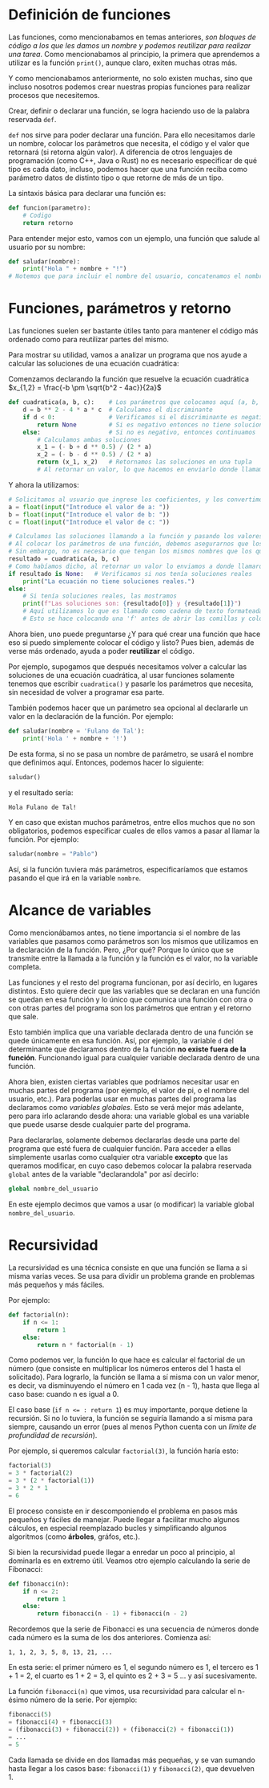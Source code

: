 # Definición de funciones

Las funciones, como mencionabamos en temas anteriores, _son bloques de código a los que les damos un nombre y podemos reutilizar para realizar una tarea_. Como mencionabamos al principio, la primera que aprendemos a utilizar es la función `print()`, aunque claro, exiten muchas otras más. 

Y como mencionabamos anteriormente, no solo existen muchas, sino que incluso nosotros podemos crear nuestras propias funciones para realizar procesos que necesitemos.

Crear, definir o declarar una función, se logra haciendo uso de la palabra reservada `def`.

`def` nos sirve para poder declarar una función. Para ello necesitamos darle un nombre, colocar los parámetros que necesita, el código y el valor que retornará (si retorna algún valor). A diferencia de otros lenguajes de programación (como C++, Java o Rust) no es necesario especificar de qué tipo es cada dato, incluso, podemos hacer que una función reciba como parámetro datos de distinto tipo o que retorne de más de un tipo.

La sintaxis básica para declarar una función es:
```python
def funcion(parametro):
    # Codigo
    return retorno
```
Para entender mejor esto, vamos con un ejemplo, una función que salude al usuario por su nombre:
```python
def saludar(nombre):
    print("Hola " + nombre + "!")
# Notemos que para incluir el nombre del usuario, concatenamos el nombre con el resto de la cadena de texto
```

# Funciones, parámetros y retorno

Las funciones suelen ser bastante útiles tanto para mantener el código más ordenado como para reutilizar partes del mismo. 

Para mostrar su utilidad, vamos a analizar un programa que nos ayude a calcular las soluciones de una ecuación cuadrática:

Comenzamos declarando la función que resuelve la ecuación cuadrática $x_{1,2} = \frac{-b \pm \sqrt{b^2 - 4ac}}{2a}$

```python
def cuadratica(a, b, c):    # Los parámetros que colocamos aquí (a, b, c) serán datos que nos envíen desde donde llamen a la función, siempre que la llamen
    d = b ** 2 - 4 * a * c  # Calculamos el discriminante
    if d < 0:               # Verificamos si el discriminante es negativo
        return None         # Si es negativo entonces no tiene soluciones reales, no podemos seguir
    else:                   # Si no es negativo, entonces continuamos
        # Calculamos ambas soluciones
        x_1 = (- b + d ** 0.5) / (2 * a)
        x_2 = (- b - d ** 0.5) / (2 * a)
        return (x_1, x_2)   # Retornamos las soluciones en una tupla
        # Al retornar un valor, lo que hacemos en enviarlo donde llamamos la función
```

Y ahora la utilizamos:
```python
# Solicitamos al usuario que ingrese los coeficientes, y los convertimos a números decimales
a = float(input("Introduce el valor de a: "))
b = float(input("Introduce el valor de b: "))
c = float(input("Introduce el valor de c: "))

# Calculamos las soluciones llamando a la función y pasando los valores de los parámetros, y guardamos las soluciones en una variable que llamamos 'resultado'
# Al colocar los parámetros de una función, debemos asegurarnos que los coloquemos en el orden correcto
# Sin embargo, no es necesario que tengan los mismos nombres que los que usamos en la función
resultado = cuadratica(a, b, c)
# Como habíamos dicho, al retornar un valor lo enviamos a donde llamaron la función, lo que significa que una vez que llamemos la función, esta nos dará un resultado que almacenaremos en la variable 'resultado'
if resultado is None:   # Verificamos si nos tenía soluciones reales
    print("La ecuación no tiene soluciones reales.")
else:
    # Si tenía soluciones reales, las mostramos
    print(f"Las soluciones son: {resultado[0]} y {resultado[1]}")
    # Aquí utilizamos lo que es llamado como cadena de texto formateada, que sirve para colocar variables dentro de la cadena de texto.
    # Esto se hace colocando una 'f' antes de abrir las comillas y colocando las variables entre llaves {}
```

Ahora bien, uno puede preguntarse ¿Y para qué crear una función que hace eso si puedo simplemente colocar el código y listo? Pues bien, además de verse más ordenado, ayuda a poder **reutilizar** el código.

Por ejemplo, supogamos que después necesitamos volver a calcular las soluciones de una ecuación cuadrática, al usar funciones solamente tenemos que escribir `cuadratica()` y pasarle los parámetros que necesita, sin necesidad de volver a programar esa parte.

También podemos hacer que un parámetro sea opcional al declararle un valor en la declaración de la función. Por ejemplo:
```python
def saludar(nombre = 'Fulano de Tal'):
    print('Hola ' + nombre + '!')
```
De esta forma, si no se pasa un nombre de parámetro, se usará el nombre que definimos aquí. Entonces, podemos hacer lo siguiente:
```python
saludar()
```
y  el resultado sería:
```txt
Hola Fulano de Tal!
```

Y en caso que existan muchos parámetros, entre ellos muchos que no son obligatorios, podemos especificar cuales de ellos vamos a pasar al llamar la función. Por ejemplo:
```python
saludar(nombre = "Pablo")
```
Así, si la función tuviera más parámetros, especificaríamos que estamos pasando el que irá en la variable `nombre`.

# Alcance de variables

Como mencionábamos antes, no tiene importancia si el nombre de las variables que pasamos como parámetros son los mismos que utilizamos en la declaración de la función. Pero, ¿Por qué? Porque lo único que se transmite entre la llamada a la función y la función es el valor, no la variable completa. 

Las funciones y el resto del programa funcionan, por así decirlo, en lugares distintos. Esto quiere decir que las variables que se declaran en una función se quedan en esa función y lo único que comunica una función con otra o con otras partes del programa son los parámetros que entran y el retorno que sale.

Esto también implica que una variable declarada dentro de una función se quede únicamente en esa función. Así, por ejemplo, la variable `d` del determinante que declaramos dentro de la función **no existe fuera de la función**. Funcionando igual para cualquier variable declarada dentro de una función. 

Ahora bien, existen ciertas variables que podríamos necesitar usar en muchas partes del programa (por ejemplo, el valor de pi, o el nombre del usuario, etc.). Para poderlas usar en muchas partes del programa las declaramos como _variables globales_. Esto se verá mejor más adelante, pero para irlo aclarando desde ahora: una variable global es una variable que puede usarse desde cualquier parte del programa.

Para declararlas, solamente debemos declararlas desde una parte del programa que esté fuera de cualquier función. Para acceder a ellas simplemente usarlas como cualquier otra variable **excepto** que las queramos modificar, en cuyo caso debemos colocar la palabra reservada `global` antes de la variable "declarandola" por así decirlo:
```python
global nombre_del_usuario
```
En este ejemplo decimos que vamos a usar (o modificar) la variable global `nombre_del_usuario`.

# Recursividad

La recursividad es una técnica consiste en que una función se llama a si misma varias veces. Se usa para dividir un problema grande en problemas más pequeños y más fáciles.

Por ejemplo:
```python
def factorial(n):
    if n <= 1:
        return 1
    else:
        return n * factorial(n - 1)
```

Como podemos ver, la función lo que hace es calcular el factorial de un número (que consiste en multiplicar los números enteros del 1 hasta el solicitado). Para lograrlo, la función se llama a sí misma con un valor menor, es decir, va disminuyendo el número en 1 cada vez (n - 1), hasta que llega al caso base: cuando n es igual a 0.

El caso base (`if n <= : return 1`) es muy importante, porque detiene la recursión. Si no lo tuviera, la función se seguiría llamando a sí misma para siempre, causando un error (pues al menos Python cuenta con un _límite de profundidad de recursión_).

Por ejemplo, si queremos calcular `factorial(3)`, la función haría esto:
```python
factorial(3)  
= 3 * factorial(2)  
= 3 * (2 * factorial(1))  
= 3 * 2 * 1 
= 6
```
El proceso consiste en ir descomponiendo el problema en pasos más pequeños y fáciles de manejar. Puede llegar a facilitar mucho algunos cálculos, en especial reemplazado bucles y simplificando algunos algoritmos (como **árboles**, gráfos, etc.).

Si bien la recursividad puede llegar a enredar un poco al principio, al dominarla es en extremo útil. Veamos otro ejemplo calculando la serie de Fibonacci:
```python
def fibonacci(n):
    if n <= 2:
        return 1
    else:
        return fibonacci(n - 1) + fibonacci(n - 2)
```

Recordemos que la serie de Fibonacci es una secuencia de números donde cada número es la suma de los dos anteriores. Comienza así:
```
1, 1, 2, 3, 5, 8, 13, 21, ...
```
En esta serie: el primer número es 1, el segundo número es 1, el tercero es 1 + 1 = 2, el cuarto es 1 + 2 = 3, el quinto es 2 + 3 = 5 ... y así sucesivamente.

La función `fibonacci(n)` que vimos, usa recursividad para calcular el n-ésimo número de la serie. Por ejemplo:
```python
fibonacci(5)
= fibonacci(4) + fibonacci(3)
= (fibonacci(3) + fibonacci(2)) + (fibonacci(2) + fibonacci(1))
= ...
= 5
```
Cada llamada se divide en dos llamadas más pequeñas, y se van sumando hasta llegar a los casos base: `fibonacci(1)` y `fibonacci(2)`, que devuelven 1.